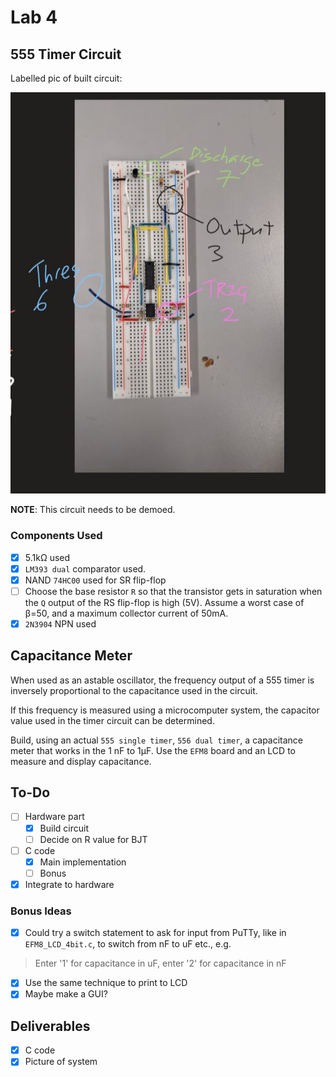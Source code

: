# Lab 4

## 555 Timer Circuit
Labelled pic of built circuit:

![Labelled](https://github.com/tzchuen/elec291-lab4-2019w2/blob/master/IMG_20200224_140058.jpg)

**NOTE**: This circuit needs to be demoed. 

### Components Used
- [X] 5.1kΩ used
- [X] `LM393 dual` comparator used.
- [X] NAND `74HC00` used for SR flip-flop
- [ ] Choose the base resistor `R` so that the transistor gets in saturation when the `Q` output of the RS flip-flop is high (5V). Assume a worst case of β=50, and a maximum collector current of 50mA. 
- [X] `2N3904` NPN used 

## Capacitance Meter
When used as an astable oscillator, the frequency output of a 555 timer is inversely proportional to the capacitance used in the circuit.

If this frequency is measured using a microcomputer system, the capacitor value used in the timer circuit can be determined.

Build, using an actual `555 single timer`, `556 dual timer`, a capacitance meter that works in the 1 nF to 1μF. Use the `EFM8` board and an LCD to measure and display capacitance.

## To-Do
- [ ] Hardware part
  - [X] Build circuit
  - [ ] Decide on R value for BJT
- [ ] C code
  - [X] Main implementation
  - [ ] Bonus
- [X] Integrate to hardware

### Bonus Ideas
- [X] Could try a switch statement to ask for input from PuTTy, like in `EFM8_LCD_4bit.c`, to switch from nF to uF etc., e.g.
 > Enter '1' for capacitance in uF, enter '2' for capacitance in nF
- [X] Use the same technique to print to LCD
- [X] Maybe make a GUI? 

## Deliverables
- [X] C code
- [X] Picture of system

